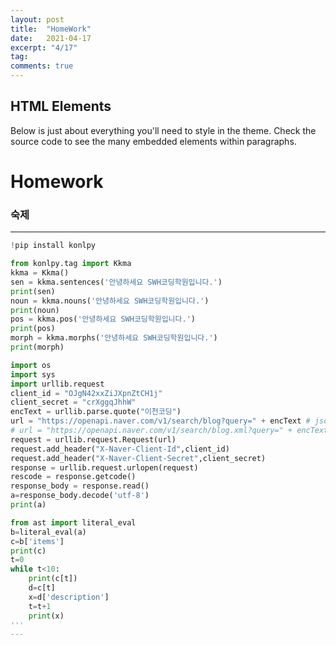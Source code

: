```yaml
---
layout: post
title:  "HomeWork"
date:   2021-04-17
excerpt: "4/17"
tag:
comments: true
---
```


## HTML Elements

Below is just about everything you'll need to style in the theme. Check the source code to see the many embedded elements within paragraphs.

# Homework

### 숙제
---
```python
!pip install konlpy 

from konlpy.tag import Kkma
kkma = Kkma()
sen = kkma.sentences('안녕하세요 SWH코딩학원입니다.')
print(sen)
noun = kkma.nouns('안녕하세요 SWH코딩학원입니다.')
print(noun)
pos = kkma.pos('안녕하세요 SWH코딩학원입니다.')
print(pos)
morph = kkma.morphs('안녕하세요 SWH코딩학원입니다.')
print(morph)

import os
import sys
import urllib.request
client_id = "OJgN42xxZiJXpnZtCH1j"
client_secret = "crXggqJhhW"
encText = urllib.parse.quote("이천코딩")
url = "https://openapi.naver.com/v1/search/blog?query=" + encText # json 결과
# url = "https://openapi.naver.com/v1/search/blog.xml?query=" + encText # xml 결과
request = urllib.request.Request(url)
request.add_header("X-Naver-Client-Id",client_id)
request.add_header("X-Naver-Client-Secret",client_secret)
response = urllib.request.urlopen(request)
rescode = response.getcode()
response_body = response.read()
a=response_body.decode('utf-8')
print(a)

from ast import literal_eval
b=literal_eval(a)
c=b['items']
print(c)
t=0
while t<10:
    print(c[t])
    d=c[t]
    x=d['description']
    t=t+1
    print(x)
'''
---



